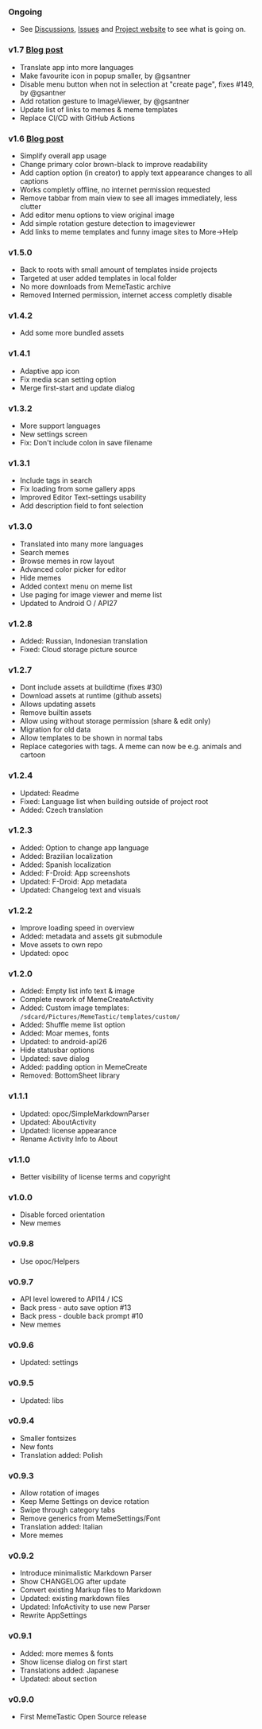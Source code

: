 ### Ongoing
- See [Discussions](https://github.com/gsantner/memetastic/discussions), [Issues](https://github.com/gsantner/memetastic/issues) and [Project website](https://gsantner.net/) to see what is going on.

### v1.7 [Blog post](https://gsantner.net/blog/2021/07/30/memetastic-v1.7-offline-meme-templates-funny-sites.html?source=inapp_changelog&project=memetastic)  
- Translate app into more languages
- Make favourite icon in popup smaller, by @gsantner
- Disable menu button when not in selection at "create page", fixes #149, by @gsantner
- Add rotation gesture to ImageViewer, by @gsantner
- Update list of links to memes & meme templates
- Replace CI/CD with GitHub Actions

### v1.6 [Blog post](https://gsantner.net/blog/2019/08/15/memetastic-v1.6-offline-meme-templates-funny-sites.html?source=inapp_changelog&project=memetastic)  
- Simplify overall app usage
- Change primary color brown-black to improve readability
- Add caption option (in creator) to apply text appearance changes to all captions
- Works completly offline, no internet permission requested
- Remove tabbar from main view to see all images immediately, less clutter
- Add editor menu options to view original image
- Add simple rotation gesture detection to imageviewer
- Add links to meme templates and funny image sites to More->Help

### v1.5.0
- Back to roots with small amount of templates inside projects
- Targeted at user added templates in local folder
- No more downloads from MemeTastic archive
- Removed Interned permission, internet access completly disable

### v1.4.2
- Add some more bundled assets

### v1.4.1
- Adaptive app icon
- Fix media scan setting option
- Merge first-start and update dialog

### v1.3.2
- More support languages
- New settings screen
- Fix: Don't include colon in save filename

### v1.3.1
- Include tags in search
- Fix loading from some gallery apps
- Improved Editor Text-settings usability
- Add description field to font selection

### v1.3.0
- Translated into many more languages
- Search memes
- Browse memes in row layout
- Advanced color picker for editor
- Hide memes
- Added context menu on meme list
- Use paging for image viewer and meme list
- Updated to Android O / API27

### v1.2.8
- Added: Russian, Indonesian translation
- Fixed: Cloud storage picture source

### v1.2.7
- Dont include assets at buildtime (fixes #30)
- Download assets at runtime (github assets)
- Allows updating assets
- Remove builtin assets
- Allow using without storage permission (share & edit only)
- Migration for old data
- Allow templates to be shown in normal tabs
- Replace categories with tags. A meme can now be e.g. animals and cartoon

### v1.2.4
- Updated: Readme
- Fixed: Language list when building outside of project root
- Added: Czech translation

### v1.2.3
- Added: Option to change app language
- Added: Brazilian localization
- Added: Spanish localization
- Added: F-Droid: App screenshots
- Updated: F-Droid: App metadata
- Updated: Changelog text and visuals

### v1.2.2
- Improve loading speed in overview
- Added: metadata and assets git submodule
- Move assets to own repo
- Updated: opoc

### v1.2.0
- Added: Empty list info text & image
- Complete rework of MemeCreateActivity
- Added: Custom image templates: `/sdcard/Pictures/MemeTastic/templates/custom/`
- Added: Shuffle meme list option
- Added: Moar memes, fonts
- Updated: to android-api26
- Hide statusbar options
- Updated: save dialog
- Added: padding option in MemeCreate
- Removed: BottomSheet library

### v1.1.1
- Updated: opoc/SimpleMarkdownParser
- Updated: AboutActivity
- Updated: license appearance
- Rename Activity Info to About

### v1.1.0
- Better visibility of license terms and copyright

### v1.0.0
- Disable forced orientation
- New memes

### v0.9.8
- Use opoc/Helpers

### v0.9.7
- API level lowered to API14 / ICS
- Back press - auto save option #13
- Back press - double back prompt #10
- New memes 

### v0.9.6
- Updated: settings

### v0.9.5
- Updated: libs

### v0.9.4
- Smaller fontsizes
- New fonts
- Translation added: Polish

### v0.9.3
- Allow rotation of images
- Keep Meme Settings on device rotation
- Swipe through category tabs
- Remove generics from MemeSettings/Font
- Translation added: Italian
- More memes

### v0.9.2
- Introduce minimalistic Markdown Parser
- Show CHANGELOG after update
- Convert existing Markup files to Markdown
- Updated: existing markdown files
- Updated: InfoActivity to use new Parser
- Rewrite AppSettings

### v0.9.1
- Added: more memes & fonts
- Show license dialog on first start
- Translations added: Japanese
- Updated: about section

### v0.9.0
- First MemeTastic Open Source release
